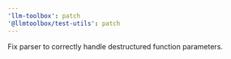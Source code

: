 ```yaml
---
'llm-toolbox': patch
'@llmtoolbox/test-utils': patch
---
```


Fix parser to correctly handle destructured function parameters.